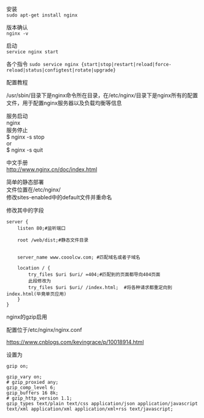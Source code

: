 安装  
`sudo apt-get install nginx`  
  
版本确认  
`nginx -v`  
  
启动  
`service nginx start`  
  
各个指令
`sudo service nginx {start|stop|restart|reload|force-reload|status|configtest|rotate|upgrade}`  
  
  
配置教程  
  
/usr/sbin/目录下是nginx命令所在目录，在/etc/nginx/目录下是nginx所有的配置文件，用于配置nginx服务器以及负载均衡等信息  
  
服务启动  
nginx  
服务停止  
$ nginx -s stop  
or  
$ nginx -s quit  
  

  
中文手册  
http://www.nginx.cn/doc/index.html  
  
简单的静态部署  
文件位置在/etc/nginx/  
修改sites-enabled中的default文件并重命名  
  
修改其中的字段  
```
server {
	listen 80;#监听端口

	root /web/dist;#静态文件目录


	server_name www.cooolcw.com; #匹配域名或者子域名

	location / {
		try_files $uri $uri/ =404;#匹配到的页面都导向404页面
		此段修改为
		try_files $uri $uri/ /index.html;  #将各种请求都重定向到index.html(毕竟单页应用)
	}
}
```
  
nginx的gzip启用  
  
配置位于/etc/nginx/nginx.conf  
  
https://www.cnblogs.com/kevingrace/p/10018914.html  
  
设置为
```
gzip on;

gzip_vary on;
# gzip_proxied any;
gzip_comp_level 6;
gzip_buffers 16 8k;
# gzip_http_version 1.1;
gzip_types text/plain text/css application/json application/javascript text/xml application/xml application/xml+rss text/javascript;
```


